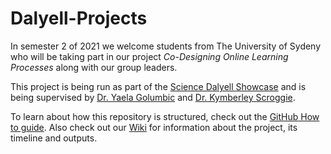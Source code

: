 # Dalyell-Projects

In semester 2 of 2021 we welcome students from The University of Sydeny who will be taking part in our project *Co-Designing Online Learning Processes* along with our group leaders.

This project is being run as part of the [Science Dalyell Showcase](https://www.sydney.edu.au/units/SCDL1991) and is being supervised by [Dr. Yaela Golumbic](https://github.com/yaelago) and [Dr. Kymberley Scroggie](https://github.com/kym834).

To learn about how this repository is structured, check out the [GitHub How to guide](https://github.com/TheBreakingGoodProject/GitHub-How-To-Guide). Also check out our [Wiki](https://github.com/TheBreakingGoodProject/Dalyell-Projects/wiki) for information about the project, its timeline and outputs.
